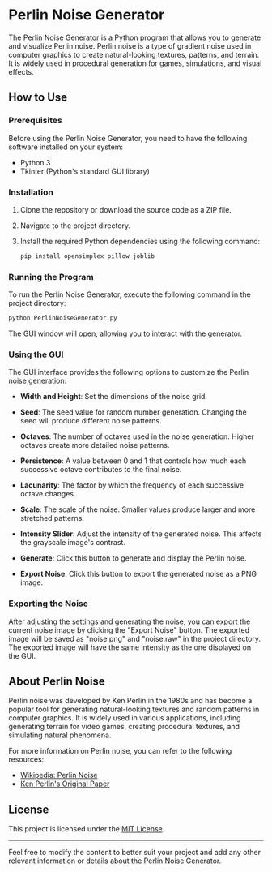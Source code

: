 # Perlin Noise Generator

The Perlin Noise Generator is a Python program that allows you to generate and visualize Perlin noise. Perlin noise is a type of gradient noise used in computer graphics to create natural-looking textures, patterns, and terrain. It is widely used in procedural generation for games, simulations, and visual effects.

## How to Use

### Prerequisites

Before using the Perlin Noise Generator, you need to have the following software installed on your system:

- Python 3
- Tkinter (Python's standard GUI library)

### Installation

1. Clone the repository or download the source code as a ZIP file.

2. Navigate to the project directory.

3. Install the required Python dependencies using the following command:

   ```bash
   pip install opensimplex pillow joblib
   ```

### Running the Program

To run the Perlin Noise Generator, execute the following command in the project directory:

```bash
python PerlinNoiseGenerator.py
```

The GUI window will open, allowing you to interact with the generator.

### Using the GUI

The GUI interface provides the following options to customize the Perlin noise generation:

- **Width and Height**: Set the dimensions of the noise grid.

- **Seed**: The seed value for random number generation. Changing the seed will produce different noise patterns.

- **Octaves**: The number of octaves used in the noise generation. Higher octaves create more detailed noise patterns.

- **Persistence**: A value between 0 and 1 that controls how much each successive octave contributes to the final noise.

- **Lacunarity**: The factor by which the frequency of each successive octave changes.

- **Scale**: The scale of the noise. Smaller values produce larger and more stretched patterns.

- **Intensity Slider**: Adjust the intensity of the generated noise. This affects the grayscale image's contrast.

- **Generate**: Click this button to generate and display the Perlin noise.

- **Export Noise**: Click this button to export the generated noise as a PNG image.

### Exporting the Noise

After adjusting the settings and generating the noise, you can export the current noise image by clicking the "Export Noise" button. The exported image will be saved as "noise.png" and "noise.raw" in the project directory. The exported image will have the same intensity as the one displayed on the GUI.

## About Perlin Noise

Perlin noise was developed by Ken Perlin in the 1980s and has become a popular tool for generating natural-looking textures and random patterns in computer graphics. It is widely used in various applications, including generating terrain for video games, creating procedural textures, and simulating natural phenomena.

For more information on Perlin noise, you can refer to the following resources:

- [Wikipedia: Perlin Noise](https://en.wikipedia.org/wiki/Perlin_noise)
- [Ken Perlin's Original Paper](https://mrl.nyu.edu/~perlin/paper445.pdf)

## License

This project is licensed under the [MIT License](LICENSE).

---

Feel free to modify the content to better suit your project and add any other relevant information or details about the Perlin Noise Generator.
